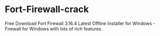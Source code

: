# Fort-Firewall-crack
Free Download Fort Firewall 3.16.4 Latest Offline Installer for Windows - Firewall for Windows with lots of rich features.
